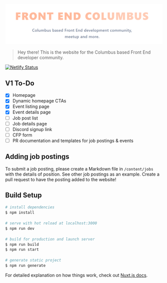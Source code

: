 
![Screenshot of website](fecbuslogo.png)

> Hey there! This is the website for the Columbus based Front End developer community. 

[![Netlify Status](https://api.netlify.com/api/v1/badges/4a903690-26a3-4ecf-85d8-0373b834a931/deploy-status)](https://app.netlify.com/sites/nifty-pare-29e1ff/deploys)

## V1 To-Do
- [x] Homepage
- [x] Dynamic homepage CTAs
- [x] Event listing page
- [x] Event details page
- [ ] Job post list
- [ ] Job details page
- [ ] Discord signup link
- [ ] CFP form
- [ ] PR documentation and templates for job postings & events

## Adding job postings

To submit a job posting, please create a Markdown file in `/content/jobs` with the details of position. See other job postings as an example. Create a pull request to have the posting added to the website!

## Build Setup

```bash
# install dependencies
$ npm install

# serve with hot reload at localhost:3000
$ npm run dev

# build for production and launch server
$ npm run build
$ npm run start

# generate static project
$ npm run generate
```

For detailed explanation on how things work, check out [Nuxt.js docs](https://nuxtjs.org).
